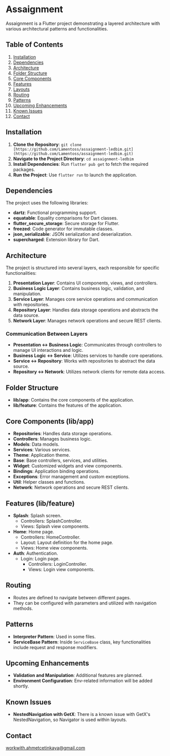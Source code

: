 # Assaignment

Assaignment is a Flutter project demonstrating a layered architecture with various architectural patterns and functionalities.

## Table of Contents

1. [Installation](#installation)
2. [Dependencies](#dependencies)
3. [Architecture](#architecture)
4. [Folder Structure](#folder-structure)
5. [Core Components](#core-components)
6. [Features](#features)
7. [Layouts](#layouts)
8. [Routing](#routing)
9. [Patterns](#patterns)
10. [Upcoming Enhancements](#upcoming-enhancements)
11. [Known Issues](#known-issues)
12. [Contact](#contact)

## Installation

1. **Clone the Repository**: `git clone [https://github.com/Lamentoss/assaignment-ledbim.git](https://github.com/Lamentoss/assaignment-ledbim.git)`
2. **Navigate to the Project Directory**: `cd assaignment-ledbim`
3. **Install Dependencies**: Run `flutter pub get` to fetch the required packages.
4. **Run the Project**: Use `flutter run` to launch the application.

## Dependencies

The project uses the following libraries:

- **dartz**: Functional programming support.
- **equatable**: Equality comparisons for Dart classes.
- **flutter_secure_storage**: Secure storage for Flutter.
- **freezed**: Code generator for immutable classes.
- **json_serializable**: JSON serialization and deserialization.
- **supercharged**: Extension library for Dart.

## Architecture

The project is structured into several layers, each responsible for specific functionalities:

1. **Presentation Layer**: Contains UI components, views, and controllers.
2. **Business Logic Layer**: Contains business logic, validation, and manipulation.
3. **Service Layer**: Manages core service operations and communication with repositories.
4. **Repository Layer**: Handles data storage operations and abstracts the data source.
5. **Network Layer**: Manages network operations and secure REST clients.

### Communication Between Layers

- **Presentation <-> Business Logic**: Communicates through controllers to manage UI interactions and logic.
- **Business Logic <-> Service**: Utilizes services to handle core operations.
- **Service <-> Repository**: Works with repositories to abstract the data source.
- **Repository <-> Network**: Utilizes network clients for remote data access.

## Folder Structure

- **lib/app**: Contains the core components of the application.
- **lib/feature**: Contains the features of the application.

## Core Components (lib/app)

- **Repositories**: Handles data storage operations.
- **Controllers**: Manages business logic.
- **Models**: Data models.
- **Services**: Various services.
- **Theme**: Application theme.
- **Base**: Base controllers, services, and utilities.
- **Widget**: Customized widgets and view components.
- **Bindings**: Application binding operations.
- **Exceptions**: Error management and custom exceptions.
- **Util**: Helper classes and functions.
- **Network**: Network operations and secure REST clients.

## Features (lib/feature)

- **Splash**: Splash screen.
  - Controllers: SplashController.
  - Views: Splash view components.
- **Home**: Home page.
  - Controllers: HomeController.
  - Layout: Layout definition for the home page.
  - Views: Home view components.
- **Auth**: Authentication.
  - Login: Login page.
    - Controllers: LoginController.
    - Views: Login view components.

## Routing

- Routes are defined to navigate between different pages.
- They can be configured with parameters and utilized with navigation methods.

## Patterns

- **Interpreter Pattern**: Used in some files.
- **ServiceBase Pattern**: Inside `ServiceBase` class, key functionalities include request and response modifiers.

## Upcoming Enhancements

- **Validation and Manipulation**: Additional features are planned.
- **Environment Configuration**: Env-related information will be added shortly.

## Known Issues

- **NestedNavigation with GetX**: There is a known issue with GetX's NestedNavigation, so Navigator is used within layouts.

## Contact

workwith.ahmetcetinkaya@gmail.com

